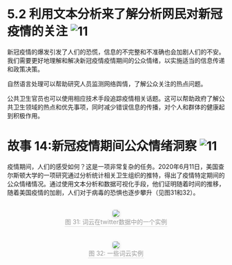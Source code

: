 # 5.2 利用文本分析来了解分析网民对新冠疫情的关注 ![11](https://img.shields.io/badge/Age-11%2B-blueviolet)

新冠疫情的爆发引发了人们的恐慌，信息的不完整和不准确也会加剧人们的不安。我们需要更好地理解和解决新冠疫情疫情期间的公众情绪，以实施适当的信息传递和政策决策。

自然语言处理可以帮助研究人员监测网络舆情，了解公众关注的热点问题。

公共卫生官员也可以使用相应技术手段追踪疫情相关话题。这可以帮助政府了解公共卫生领域的热点和优先事项，同时减少错误信息的传播，对个人和群体的健康起到积极作用。

# 故事 14:新冠疫情期间公众情绪洞察 ![11](https://img.shields.io/badge/Age-11%2B-blueviolet)

疫情期间，人们的感受如何？这是一项非常复杂的任务。2020年6月11日，美国查尔斯顿大学的一项研究通过分析统计相关卫生组织的推特，得出了疫情特定期间的公众情绪情况。通过使用文本分析和数据可视化手段，他们证明随着时间的推移，随着美国疫情的加剧，人们对于病毒的恐惧也逐步攀升（见图31和32）。

<br>
<center>
    <img style="border-radius: 0.3125em;
    box-shadow: 0 2px 4px 0 rgba(34,36,38,.12),0 2px 10px 0 rgba(34,36,38,.08);"
    src="https://md.hass.live/cai31.png">
    <br>
    <div style="color:orange; border-bottom: 1px solid #d9d9d9;
    display: inline-block;
    color: #999;
    padding: 1px;">图 31: 词云在twitter数据中的一个实例</div>
</center>
<br>

<br>
<center>
    <img style="border-radius: 0.3125em;
    box-shadow: 0 2px 4px 0 rgba(34,36,38,.12),0 2px 10px 0 rgba(34,36,38,.08);"
    src="https://md.hass.live/cai32.png">
    <br>
    <div style="color:orange; border-bottom: 1px solid #d9d9d9;
    display: inline-block;
    color: #999;
    padding: 1px;">图 32: 一些词云实例</div>
</center>
<br>
